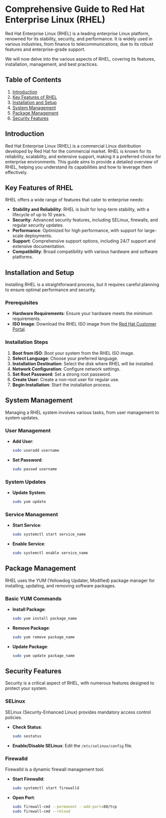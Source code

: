 # Comprehensive Guide to Red Hat Enterprise Linux (RHEL)

Red Hat Enterprise Linux (RHEL) is a leading enterprise Linux platform, renowned for its stability, security, and performance. It is widely used in various industries, from finance to telecommunications, due to its robust features and enterprise-grade support.

We will now delve into the various aspects of RHEL, covering its features, installation, management, and best practices.

## Table of Contents

1. [Introduction](#introduction)
2. [Key Features of RHEL](#key-features-of-rhel)
3. [Installation and Setup](#installation-and-setup)
4. [System Management](#system-management)
5. [Package Management](#package-management)
6. [Security Features](#security-features)

## Introduction

Red Hat Enterprise Linux (RHEL) is a commercial Linux distribution developed by Red Hat for the commercial market. RHEL is known for its reliability, scalability, and extensive support, making it a preferred choice for enterprise environments. This guide aims to provide a detailed overview of RHEL, helping you understand its capabilities and how to leverage them effectively.

## Key Features of RHEL

RHEL offers a wide range of features that cater to enterprise needs:

- **Stability and Reliability**: RHEL is built for long-term stability, with a lifecycle of up to 10 years.
- **Security**: Advanced security features, including SELinux, firewalls, and regular security updates.
- **Performance**: Optimized for high performance, with support for large-scale deployments.
- **Support**: Comprehensive support options, including 24/7 support and extensive documentation.
- **Compatibility**: Broad compatibility with various hardware and software platforms.

## Installation and Setup

Installing RHEL is a straightforward process, but it requires careful planning to ensure optimal performance and security.

### Prerequisites

- **Hardware Requirements**: Ensure your hardware meets the minimum requirements.
- **ISO Image**: Download the RHEL ISO image from the [Red Hat Customer Portal](https://access.redhat.com/downloads).

### Installation Steps

1. **Boot from ISO**: Boot your system from the RHEL ISO image.
2. **Select Language**: Choose your preferred language.
3. **Installation Destination**: Select the disk where RHEL will be installed.
4. **Network Configuration**: Configure network settings.
5. **Set Root Password**: Set a strong root password.
6. **Create User**: Create a non-root user for regular use.
7. **Begin Installation**: Start the installation process.

## System Management

Managing a RHEL system involves various tasks, from user management to system updates.

### User Management

- **Add User**:
  ```bash
  sudo useradd username
  ```
- **Set Password**:
  ```bash
  sudo passwd username
  ```

### System Updates

- **Update System**:
  ```bash
  sudo yum update
  ```

### Service Management

- **Start Service**:
  ```bash
  sudo systemctl start service_name
  ```
- **Enable Service**:
  ```bash
  sudo systemctl enable service_name
  ```

## Package Management

RHEL uses the YUM (Yellowdog Updater, Modified) package manager for installing, updating, and removing software packages.

### Basic YUM Commands

- **Install Package**:
  ```bash
  sudo yum install package_name
  ```
- **Remove Package**:
  ```bash
  sudo yum remove package_name
  ```
- **Update Package**:
  ```bash
  sudo yum update package_name
  ```

## Security Features

Security is a critical aspect of RHEL, with numerous features designed to protect your system.

### SELinux

SELinux (Security-Enhanced Linux) provides mandatory access control policies.

- **Check Status**:
  ```bash
  sudo sestatus
  ```
- **Enable/Disable SELinux**: Edit the `/etc/selinux/config` file.

### Firewalld

Firewalld is a dynamic firewall management tool.

- **Start Firewalld**:
  ```bash
  sudo systemctl start firewalld
  ```
- **Open Port**:
  ```bash
  sudo firewall-cmd --permanent --add-port=80/tcp
  sudo firewall-cmd --reload
  ```
